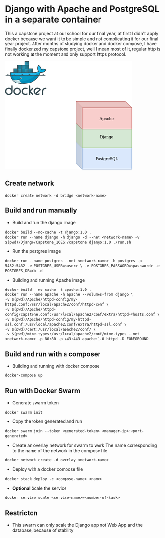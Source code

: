 # Django with Apache and PostgreSQL in a separate container

This a capstone project at our school for our final year, at first I didn't apply docker because we want it to be simple and not complicating it for our final year project. After months of studying docker and docker compose, I have finally dockerized my capstone project, well I mean most of it, regular http is not working at the moment and only support https protocol.

![idea](./images/Capstone_Project_Dockerized.png)

## Create network 

```
docker create network -d bridge <network-name>
```


## Build and run manually
* Build and run the django image

```
docker build --no-cache -t django:1.0 .
docker run --name django -h django -d --net <network-name> -v $(pwd)/Django/Capstone_16ES:/capstone django:1.0 ./run.sh 
```

* Run the postgres image

```
docker run --name postgres --net <network-name> -h postgres -p 5432:5432 -e POSTGRES_USER=<user> \ -e POSTGRES_PASSWORD=<password> -e POSTGRES_DB=db -d
```

* Building and running Apache image

```
docker build --no-cache -t apache:1.0 .
docker run --name apache -h apache --volumes-from django \ 
-v $(pwd)/Apache/httpd-config/my-httpd.conf:/usr/local/apache2/conf/httpd-conf \
-v $(pwd)/Apache/httpd-config/capstone.conf:/usr/local/apache2/conf/extra/httpd-vhosts.conf \
-v $(pwd)/Apache/httpd-config/my-httpd-ssl.conf:/usr/local/apache2/conf/extra/httpd-ssl.conf \
-v $(pwd)/cert:/usr/local/apache2/conf/ \
-v $(pwd)/mime.types:/usr/local/apache2/conf/mime.types --net <network-name> -p 80:80 -p 443:443 apache:1.0 httpd -D FOREGROUND
```

## Build and run with a composer
* Building and running with docker compose 

```
docker-compose up
```

## Run with Docker Swarm
* Generate swarm token 

```docker
docker swarm init
```

* Copy the token generated and run 

```
docker swarm join --token <generated-token> <manager-ip>:<port-generated>
```

* Create an overlay network for swarm to work
The name corresponding to the name of the network in the compose file 

```
docker network create -d overlay <network-name>
```

* Deploy with a docker compose file

```
docker stack deploy -c <compose-name> <name>
```

* **Optional** Scale the service

```
docker service scale <service-name>=<number-of-task>
```

## Restricton
* This swarm can only scale the Django app not Web App and the database, because of stability 







